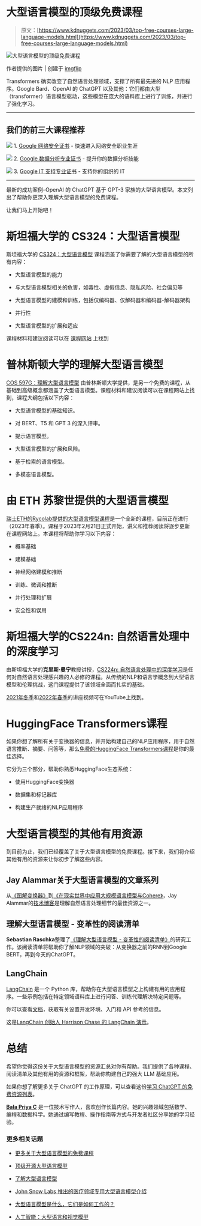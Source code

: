 # 大型语言模型的顶级免费课程

> 原文：[https://www.kdnuggets.com/2023/03/top-free-courses-large-language-models.html](https://www.kdnuggets.com/2023/03/top-free-courses-large-language-models.html)

![大型语言模型的顶级免费课程](../Images/187a9a03662715620559841bbc5c7216.png)

作者提供的图片 | 创建于 [imgflip](https://imgflip.com/)

Transformers 确实改变了自然语言处理领域，支撑了所有最先进的 NLP 应用程序。Google Bard、OpenAI 的 ChatGPT 以及其他：它们都由大型（transformer）语言模型驱动，这些模型在庞大的语料库上进行了训练，并进行了强化学习。

* * *

## 我们的前三大课程推荐

![](../Images/0244c01ba9267c002ef39d4907e0b8fb.png) 1\. [Google 网络安全证书](https://www.kdnuggets.com/google-cybersecurity) - 快速进入网络安全职业生涯

![](../Images/e225c49c3c91745821c8c0368bf04711.png) 2\. [Google 数据分析专业证书](https://www.kdnuggets.com/google-data-analytics) - 提升你的数据分析技能

![](../Images/0244c01ba9267c002ef39d4907e0b8fb.png) 3\. [Google IT 支持专业证书](https://www.kdnuggets.com/google-itsupport) - 支持你的组织的 IT

* * *

最新的成功案例–OpenAI 的 ChatGPT 基于 GPT-3 家族的大型语言模型。本文列出了帮助你更深入理解大型语言模型的免费课程。

让我们马上开始吧！

# 斯坦福大学的 CS324：大型语言模型

斯坦福大学的 [CS324：大型语言模型](https://stanford-cs324.github.io/winter2022/) 课程涵盖了你需要了解的大型语言模型的所有内容：

+   大型语言模型的能力

+   与大型语言模型相关的危害，如毒性、虚假信息、隐私风险、社会偏见等

+   大型语言模型的建模和训练，包括仅编码器、仅解码器和编码器-解码器架构

+   并行性

+   大型语言模型的扩展和适应

课程材料和建议阅读可以在 [课程网站](https://stanford-cs324.github.io/winter2022/) 上找到

# 普林斯顿大学的理解大型语言模型

[COS 597G：理解大型语言模型](https://www.cs.princeton.edu/courses/archive/fall22/cos597G/) 由普林斯顿大学提供，是另一个免费的课程，从基础到高级概念都涵盖了大型语言模型。课程材料和建议阅读可以在课程网站上找到，课程大纲包括以下内容：

+   大型语言模型的基础知识。

+   对 BERT、T5 和 GPT 3 的深入评审。

+   提示语言模型。

+   大型语言模型的扩展和风险。

+   基于检索的语言模型。

+   多模态语言模型。

# 由 ETH 苏黎世提供的大型语言模型

[瑞士ETH的Rycolab提供的大型语言模型课程](https://rycolab.io/classes/llm-s23/)是一个全新的课程，目前正在进行（2023年春季）。课程于2023年2月21日正式开始，讲义和推荐阅读将逐步更新在课程网站上。本课程将帮助你学习以下内容：

+   概率基础

+   建模基础

+   神经网络建模和推断

+   训练、微调和推断

+   并行处理和扩展

+   安全性和误用

# 斯坦福大学的CS224n: 自然语言处理中的深度学习

由斯坦福大学的**克里斯·曼宁**教授讲授，[CS224n: 自然语言处理中的深度学习](https://web.stanford.edu/class/cs224n/)是任何对自然语言处理感兴趣的人必修的课程。从传统的NLP和语言学概念到大型语言模型和伦理挑战，这门课程提供了该领域全面而扎实的基础。

[2021年冬季](https://www.youtube.com/watch?v=rmVRLeJRkl4&list=PLoROMvodv4rOSH4v6133s9LFPRHjEmbmJ)和[2022年春季](https://www.youtube.com/watch?v=iXjtJmUQBZk)的讲座视频可在YouTube上找到。

# HuggingFace Transformers课程

如果你想了解所有关于变换器的信息，并开始构建自己的NLP应用程序，用于自然语言推断、摘要、问答等，那么[免费的HuggingFace Transformers课程](https://huggingface.co/course/chapter1/1)是你的最佳选择。

它分为三个部分，帮助你熟悉HuggingFace生态系统：

+   使用HuggingFace变换器

+   数据集和标记器库

+   构建生产就绪的NLP应用程序

# 大型语言模型的其他有用资源

到目前为止，我们已经覆盖了关于大型语言模型的免费课程。接下来，我们将介绍其他有用的资源来让你初步了解这些内容。

## Jay Alammar关于大型语言模型的文章系列

从[《图解变换器》](https://jalammar.github.io/illustrated-transformer/)到[《在现实世界中应用大规模语言模型与Cohere》](https://jalammar.github.io/applying-large-language-models-cohere/)，Jay Alammar的[技术博客](https://jalammar.github.io/)是理解自然语言处理细节的最佳资源之一。

## 理解大型语言模型 - 变革性的阅读清单

**Sebastian Raschka**整理了[《理解大型语言模型 - 变革性的阅读清单》](https://sebastianraschka.com/blog/2023/llm-reading-list.html)的研究工作。该阅读清单将帮助你了解NLP领域的突破：从变换器之前的RNN到Google BERT，再到今天的ChatGPT。

## LangChain

[LangChain](https://github.com/hwchase17/langchain) 是一个 Python 库，帮助你在大型语言模型之上构建有用的应用程序。一些示例包括在特定领域语料库上进行问答、训练代理解决特定问题等。

你可以查看[文档](https://langchain.readthedocs.io/en/latest/?)，获取有关设置开发环境、入门和 API 参考的信息。

这是[LangChain 创始人 Harrison Chase 的 LangChain 演示](https://youtu.be/zaYTXQFR0_s)。

# 总结

希望你觉得这份关于大型语言模型的资源汇总对你有帮助。我们提供了各种课程、阅读清单及其他有用的资源和框架，帮助你构建自己的强大 LLM 基础应用。

如果你想了解更多关于 ChatGPT 的工作原理，可以查看这份[学习 ChatGPT 的免费资源列表](/2023/02/top-free-resources-learn-chatgpt.html)。

**[Bala Priya C](https://www.linkedin.com/in/bala-priya/)** 是一位技术写作人，喜欢创作长篇内容。她的兴趣领域包括数学、编程和数据科学。她通过编写教程、操作指南等方式与开发者社区分享她的学习经验。

### 更多相关话题

+   [更多关于大型语言模型的免费课程](https://www.kdnuggets.com/2023/06/free-courses-large-language-models.html)

+   [顶级开源大型语言模型](https://www.kdnuggets.com/2022/09/john-snow-top-open-source-large-language-models.html)

+   [了解大型语言模型](https://www.kdnuggets.com/2023/03/learn-large-language-models.html)

+   [John Snow Labs 推出的医疗领域专用大型语言模型介绍](https://www.kdnuggets.com/2023/04/john-snow-introducing-healthcare-specific-large-language-models-john-snow-labs.html)

+   [大型语言模型是什么，它们是如何工作的？](https://www.kdnuggets.com/2023/05/large-language-models-work.html)

+   [人工智能：大型语言和视觉模型](https://www.kdnuggets.com/2023/06/ai-large-language-visual-models.html)

